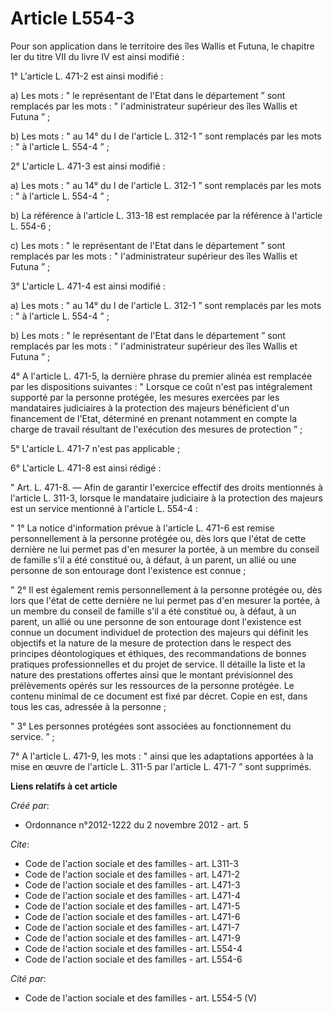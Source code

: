 # Article L554-3

Pour son application dans le territoire des îles Wallis et Futuna, le chapitre Ier du titre VII du livre IV est ainsi
modifié : 

1° L'article L. 471-2 est ainsi modifié : 

a) Les mots : " le représentant de l'Etat dans le département ” sont remplacés par les mots : " l'administrateur supérieur
des îles Wallis et Futuna ” ; 

b) Les mots : " au 14° du I de l'article L. 312-1 ” sont remplacés par les mots : " à l'article L. 554-4 ” ; 

2° L'article L. 471-3 est ainsi modifié : 

a) Les mots : " au 14° du I de l'article L. 312-1 ” sont remplacés par les mots : " à l'article L. 554-4 ” ; 

b) La référence à l'article L. 313-18 est remplacée par la référence à l'article L. 554-6 ; 

c) Les mots : " le représentant de l'Etat dans le département ” sont remplacés par les mots : " l'administrateur supérieur
des îles Wallis et Futuna ” ; 

3° L'article L. 471-4 est ainsi modifié : 

a) Les mots : " au 14° du I de l'article L. 312-1 ” sont remplacés par les mots : " à l'article L. 554-4 ” ; 

b) Les mots : " le représentant de l'Etat dans le département ” sont remplacés par les mots : " l'administrateur supérieur
des îles Wallis et Futuna ” ; 

4° A l'article L. 471-5, la dernière phrase du premier alinéa est remplacée par les dispositions suivantes : " Lorsque ce
coût n'est pas intégralement supporté par la personne protégée, les mesures exercées par les mandataires judiciaires à la
protection des majeurs bénéficient d'un financement de l'Etat, déterminé en prenant notamment en compte la charge de travail
résultant de l'exécution des mesures de protection ” ; 

5° L'article L. 471-7 n'est pas applicable ; 

6° L'article L. 471-8 est ainsi rédigé : 

" Art. L. 471-8. ― Afin de garantir l'exercice effectif des droits mentionnés à l'article L. 311-3, lorsque le mandataire
judiciaire à la protection des majeurs est un service mentionné à l'article L. 554-4 : 

" 1° La notice d'information prévue à l'article L. 471-6 est remise personnellement à la personne protégée ou, dès lors que
l'état de cette dernière ne lui permet pas d'en mesurer la portée, à un membre du conseil de famille s'il a été constitué ou,
à défaut, à un parent, un allié ou une personne de son entourage dont l'existence est connue ; 

" 2° Il est également remis personnellement à la personne protégée ou, dès lors que l'état de cette dernière ne lui permet
pas d'en mesurer la portée, à un membre du conseil de famille s'il a été constitué ou, à défaut, à un parent, un allié ou une
personne de son entourage dont l'existence est connue un document individuel de protection des majeurs qui définit les
objectifs et la nature de la mesure de protection dans le respect des principes déontologiques et éthiques, des
recommandations de bonnes pratiques professionnelles et du projet de service. Il détaille la liste et la nature des
prestations offertes ainsi que le montant prévisionnel des prélèvements opérés sur les ressources de la personne protégée. Le
contenu minimal de ce document est fixé par décret. Copie en est, dans tous les cas, adressée à la personne ; 

" 3° Les personnes protégées sont associées au fonctionnement du service. ” ; 

7° A l'article L. 471-9, les mots : " ainsi que les adaptations apportées à la mise en œuvre de l'article L. 311-5 par
l'article L. 471-7 ” sont supprimés.

**Liens relatifs à cet article**

_Créé par_:

  - Ordonnance n°2012-1222 du 2 novembre 2012 - art. 5

_Cite_:

  - Code de l'action sociale et des familles - art. L311-3
  - Code de l'action sociale et des familles - art. L471-2
  - Code de l'action sociale et des familles - art. L471-3
  - Code de l'action sociale et des familles - art. L471-4
  - Code de l'action sociale et des familles - art. L471-5
  - Code de l'action sociale et des familles - art. L471-6
  - Code de l'action sociale et des familles - art. L471-7
  - Code de l'action sociale et des familles - art. L471-9
  - Code de l'action sociale et des familles - art. L554-4
  - Code de l'action sociale et des familles - art. L554-6

_Cité par_:

  - Code de l'action sociale et des familles - art. L554-5 (V)
